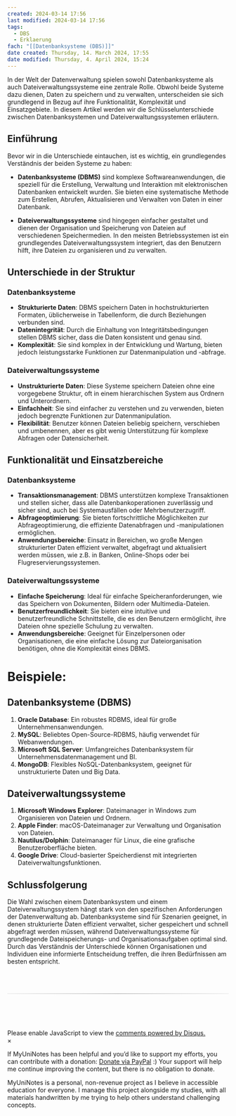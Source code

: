 ```yaml
---
created: 2024-03-14 17:56
last modified: 2024-03-14 17:56
tags:
  - DBS
  - Erklaerung
fach: "[[Datenbanksysteme (DBS)]]"
date created: Thursday, 14. March 2024, 17:55
date modified: Thursday, 4. April 2024, 15:24
---
```


In der Welt der Datenverwaltung spielen sowohl Datenbanksysteme als auch Dateiverwaltungssysteme eine zentrale Rolle. Obwohl beide Systeme dazu dienen, Daten zu speichern und zu verwalten, unterscheiden sie sich grundlegend in Bezug auf ihre Funktionalität, Komplexität und Einsatzgebiete. In diesem Artikel werden wir die Schlüsselunterschiede zwischen Datenbanksystemen und Dateiverwaltungssystemen erläutern.

## Einführung

Bevor wir in die Unterschiede eintauchen, ist es wichtig, ein grundlegendes Verständnis der beiden Systeme zu haben:

- **Datenbanksysteme (DBMS)** sind komplexe Softwareanwendungen, die speziell für die Erstellung, Verwaltung und Interaktion mit elektronischen Datenbanken entwickelt wurden. Sie bieten eine systematische Methode zum Erstellen, Abrufen, Aktualisieren und Verwalten von Daten in einer Datenbank.

- **Dateiverwaltungssysteme** sind hingegen einfacher gestaltet und dienen der Organisation und Speicherung von Dateien auf verschiedenen Speichermedien. In den meisten Betriebssystemen ist ein grundlegendes Dateiverwaltungssystem integriert, das den Benutzern hilft, ihre Dateien zu organisieren und zu verwalten.

## Unterschiede in der Struktur

### Datenbanksysteme

- **Strukturierte Daten**: DBMS speichern Daten in hochstrukturierten Formaten, üblicherweise in Tabellenform, die durch Beziehungen verbunden sind.
- **Datenintegrität**: Durch die Einhaltung von Integritätsbedingungen stellen DBMS sicher, dass die Daten konsistent und genau sind.
- **Komplexität**: Sie sind komplex in der Entwicklung und Wartung, bieten jedoch leistungsstarke Funktionen zur Datenmanipulation und -abfrage.

### Dateiverwaltungssysteme

- **Unstrukturierte Daten**: Diese Systeme speichern Dateien ohne eine vorgegebene Struktur, oft in einem hierarchischen System aus Ordnern und Unterordnern.
- **Einfachheit**: Sie sind einfacher zu verstehen und zu verwenden, bieten jedoch begrenzte Funktionen zur Datenmanipulation.
- **Flexibilität**: Benutzer können Dateien beliebig speichern, verschieben und umbenennen, aber es gibt wenig Unterstützung für komplexe Abfragen oder Datensicherheit.

## Funktionalität und Einsatzbereiche

### Datenbanksysteme

- **Transaktionsmanagement**: DBMS unterstützen komplexe Transaktionen und stellen sicher, dass alle Datenbankoperationen zuverlässig und sicher sind, auch bei Systemausfällen oder Mehrbenutzerzugriff.
- **Abfrageoptimierung**: Sie bieten fortschrittliche Möglichkeiten zur Abfrageoptimierung, die effiziente Datenabfragen und -manipulationen ermöglichen.
- **Anwendungsbereiche**: Einsatz in Bereichen, wo große Mengen strukturierter Daten effizient verwaltet, abgefragt und aktualisiert werden müssen, wie z.B. in Banken, Online-Shops oder bei Flugreservierungssystemen.

### Dateiverwaltungssysteme

- **Einfache Speicherung**: Ideal für einfache Speicheranforderungen, wie das Speichern von Dokumenten, Bildern oder Multimedia-Dateien.
- **Benutzerfreundlichkeit**: Sie bieten eine intuitive und benutzerfreundliche Schnittstelle, die es den Benutzern ermöglicht, ihre Dateien ohne spezielle Schulung zu verwalten.
- **Anwendungsbereiche**: Geeignet für Einzelpersonen oder Organisationen, die eine einfache Lösung zur Dateiorganisation benötigen, ohne die Komplexität eines DBMS.

# Beispiele:

## Datenbanksysteme (DBMS)

1. **Oracle Database**: Ein robustes RDBMS, ideal für große Unternehmensanwendungen.
2. **MySQL**: Beliebtes Open-Source-RDBMS, häufig verwendet für Webanwendungen.
3. **Microsoft SQL Server**: Umfangreiches Datenbanksystem für Unternehmensdatenmanagement und BI.
4. **MongoDB**: Flexibles NoSQL-Datenbanksystem, geeignet für unstrukturierte Daten und Big Data.

## Dateiverwaltungssysteme

1. **Microsoft Windows Explorer**: Dateimanager in Windows zum Organisieren von Dateien und Ordnern.
2. **Apple Finder**: macOS-Dateimanager zur Verwaltung und Organisation von Dateien.
3. **Nautilus/Dolphin**: Dateimanager für Linux, die eine grafische Benutzeroberfläche bieten.
4. **Google Drive**: Cloud-basierter Speicherdienst mit integrierten Dateiverwaltungsfunktionen.

## Schlussfolgerung

Die Wahl zwischen einem Datenbanksystem und einem Dateiverwaltungssystem hängt stark von den spezifischen Anforderungen der Datenverwaltung ab. Datenbanksysteme sind für Szenarien geeignet, in denen strukturierte Daten effizient verwaltet, sicher gespeichert und schnell abgefragt werden müssen, während Dateiverwaltungssysteme für grundlegende Dateispeicherungs- und Organisationsaufgaben optimal sind. Durch das Verständnis der Unterschiede können Organisationen und Individuen eine informierte Entscheidung treffen, die ihren Bedürfnissen am besten entspricht.

<!-- DISQUS SCRIPT COMMENT START -->

<hr style="border: none; height: 2px; background: linear-gradient(to right, #f0f0f0, #ccc, #f0f0f0); margin-top: 4rem; margin-bottom: 5rem;">
<div id="disqus_thread"></div>
<script>
    /**
    *  RECOMMENDED CONFIGURATION VARIABLES: EDIT AND UNCOMMENT THE SECTION BELOW TO INSERT DYNAMIC VALUES FROM YOUR PLATFORM OR CMS.
    *  LEARN WHY DEFINING THESE VARIABLES IS IMPORTANT: https://disqus.com/admin/universalcode/#configuration-variables    */
    /*
    var disqus_config = function () {
    this.page.url = PAGE_URL;  // Replace PAGE_URL with your page's canonical URL variable
    this.page.identifier = PAGE_IDENTIFIER; // Replace PAGE_IDENTIFIER with your page's unique identifier variable
    };
    */
    (function() { // DON'T EDIT BELOW THIS LINE
    var d = document, s = d.createElement('script');
    s.src = 'https://myuninotes.disqus.com/embed.js';
    s.setAttribute('data-timestamp', +new Date());
    (d.head || d.body).appendChild(s);
    })();
</script>
<noscript>Please enable JavaScript to view the <a href="https://disqus.com/?ref_noscript">comments powered by Disqus.</a></noscript>

<!-- DISQUS SCRIPT COMMENT END -->

<!-- Modal START -->
<div id="myModal" class="modal">
  <div class="modal-content">
    <span id="closeModal" class="close">&times;</span>
    <p class="modal-text">
      If MyUniNotes has been helpful and you’d like to support my efforts, <span class="modal-highlight"> you can contribute with a donation: <a class="modal-dono-link" href="https://paypal.me/myuninotes4u">Donate via PayPal</a> :) </span> Your support will help me continue improving the content, but there is no obligation to donate.
    </p>
    <p class="modal-text">
      <span class="modal-highlight">MyUniNotes is a personal, non-revenue project as I believe in accessible education for everyone.</span> I manage this project alongside my studies, with all materials handwritten by me trying to help others understand challenging concepts.
    </p>
  </div>
</div>

<script>
  // JavaScript to display the modal on page load
  document.addEventListener('DOMContentLoaded', function() {
    // Generate a random number between 1 and 1
    // Wanted it to load with a adjustable probability for every page load but did not work, as DOM is loaded only once. Therefore now loading it every time website is visited and DOM is loaded.
    const randomNumber = Math.floor(Math.random() * 1) + 1; 
    // console.log(randomNumber)
    if (randomNumber === 1) {
      setTimeout(function() {
        const modal = document.getElementById('myModal');
        if (modal) {
          modal.classList.add('show');
        }
      }, 1000); // Adjust the delay as needed

      const closeModal = document.getElementById('closeModal');
      if (closeModal) {
        closeModal.addEventListener('click', function() {
          const modal = document.getElementById('myModal');
          if (modal) {
            modal.classList.remove('show');
          }
        });
      }
    } else {
      // Ensure the modal is hidden if the random number is not 1
      const modal = document.getElementById('myModal');
      if (modal) {
        modal.style.display = 'none';
      }
    }
  });
</script>
<!-- Modal END -->
